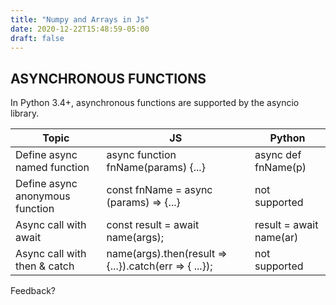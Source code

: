 ```yaml
---
title: "Numpy and Arrays in Js"
date: 2020-12-22T15:48:59-05:00
draft: false
---
```


## ASYNCHRONOUS FUNCTIONS 

In Python 3.4+, asynchronous functions are supported by the asyncio library.


   Topic    |   JS    | Python       |
------------|---------|--------------|
Define async named function |async function fnName(params) {...}	|async def fnName(p)   |
Define async anonymous function|const fnName = async (params) => {...}|not supported|
Async call with await|const result = await name(args);|result = await name(ar)                     |
Async call with then & catch|name(args).then(result => {...}).catch(err => { ...});   |not supported|

Feedback?
